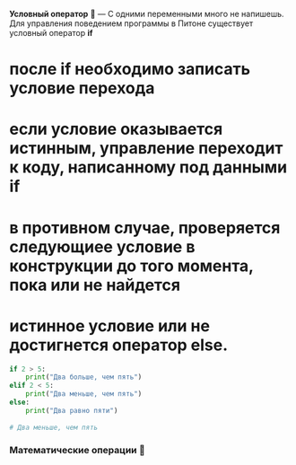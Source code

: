 __Условный оператор__ :eagle: —
C одними переменными много не напишешь. Для управления поведением программы в Питоне существует условный оператор __if__

# после if необходимо записать условие перехода
# если условие оказывается истинным, управление переходит к коду, написанному под данными if
# в противном случае, проверяется следующиее условие в конструкции до того момента, пока или не найдется 
# истинное условие или не достигнется оператор else.
```python
if 2 > 5:
    print("Два больше, чем пять")
elif 2 < 5:
    print("Два меньше, чем пять")
else:
    print("Два равно пяти")
    
# Два меньше, чем пять
```

### Математические операции :seedling:

